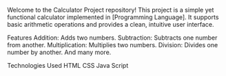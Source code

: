 Welcome to the Calculator Project repository! This project is a simple yet functional calculator implemented in [Programming Language]. It supports basic arithmetic operations and provides a clean, intuitive user interface.

Features
Addition: Adds two numbers.
Subtraction: Subtracts one number from another.
Multiplication: Multiplies two numbers.
Division: Divides one number by another.
And many more.

Technologies Used
HTML
CSS
Java Script

